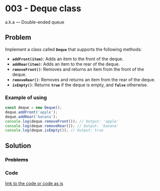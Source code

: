 # 003 - Deque class

a.k.a — Double-ended queue

## Problem

Implement a class called **`Deque`** that supports the following methods:

- **`addFront(item)`**: Adds an item to the front of the deque.
- **`addRear(item)`**: Adds an item to the rear of the deque.
- **`removeFront()`**: Removes and returns an item from the front of the deque.
- **`removeRear()`**: Removes and returns an item from the rear of the deque.
- **`isEmpty()`**: Returns **`true`** if the deque is empty, and **`false`** otherwise.

### Example of using

```jsx
const deque = new Deque();
deque.addFront('apple');
deque.addRear('banana');
console.log(deque.removeFront()); // Output: 'apple'
console.log(deque.removeRear()); // Output: 'banana'
console.log(deque.isEmpty()); // Output: true
```

## Solution

### ~~Problems~~


### Code

[link to the code or code as is](https://github.com/newyorrker/code-task-solving-journal/blob/main/tasks/003-queue/deque.ts)
